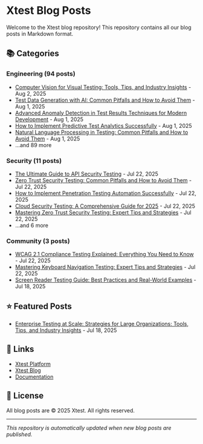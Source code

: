 # Xtest Blog Posts

Welcome to the Xtest blog repository! This repository contains all our blog posts in Markdown format.

## 📚 Categories

### Engineering (94 posts)

- [Computer Vision for Visual Testing: Tools, Tips, and Industry Insights](posts/2025/2025-08-02-computer-vision-for-visual-testing-tools-tips-and-industry-insights.md) - Aug 2, 2025
- [Test Data Generation with AI: Common Pitfalls and How to Avoid Them](posts/2025/2025-08-01-test-data-generation-with-ai-common-pitfalls-and-how-to-avoid-them.md) - Aug 1, 2025
- [Advanced Anomaly Detection in Test Results Techniques for Modern Development](posts/2025/2025-08-01-advanced-anomaly-detection-in-test-results-techniques-for-modern-development.md) - Aug 1, 2025
- [How to Implement Predictive Test Analytics Successfully](posts/2025/2025-08-01-how-to-implement-predictive-test-analytics-successfully.md) - Aug 1, 2025
- [Natural Language Processing in Testing: Common Pitfalls and How to Avoid Them](posts/2025/2025-08-01-natural-language-processing-in-testing-common-pitfalls-and-how-to-avoid-them.md) - Aug 1, 2025
- ...and 89 more

### Security (11 posts)

- [The Ultimate Guide to API Security Testing](posts/2025/2025-07-22-the-ultimate-guide-to-api-security-testing.md) - Jul 22, 2025
- [Zero Trust Security Testing: Common Pitfalls and How to Avoid Them](posts/2025/2025-07-22-zero-trust-security-testing-common-pitfalls-and-how-to-avoid-them.md) - Jul 22, 2025
- [How to Implement Penetration Testing Automation Successfully](posts/2025/2025-07-22-how-to-implement-penetration-testing-automation-successfully.md) - Jul 22, 2025
- [Cloud Security Testing: A Comprehensive Guide for 2025](posts/2025/2025-07-22-cloud-security-testing-a-comprehensive-guide-for-2025.md) - Jul 22, 2025
- [Mastering Zero Trust Security Testing: Expert Tips and Strategies](posts/2025/2025-07-22-mastering-zero-trust-security-testing-expert-tips-and-strategies.md) - Jul 22, 2025
- ...and 6 more

### Community (3 posts)

- [WCAG 2.1 Compliance Testing Explained: Everything You Need to Know](posts/2025/2025-07-22-wcag-21-compliance-testing-explained-everything-you-need-to-know.md) - Jul 22, 2025
- [Mastering Keyboard Navigation Testing: Expert Tips and Strategies](posts/2025/2025-07-22-mastering-keyboard-navigation-testing-expert-tips-and-strategies.md) - Jul 22, 2025
- [Screen Reader Testing Guide: Best Practices and Real-World Examples](posts/2025/2025-07-18-screen-reader-testing-guide-best-practices-and-real-world-examples.md) - Jul 18, 2025

## ⭐ Featured Posts

- [Enterprise Testing at Scale: Strategies for Large Organizations: Tools, Tips, and Industry Insights](posts/2025/2025-07-18-enterprise-testing-at-scale-strategies-for-large-organizations-tools-tips-and-industry-insights.md) - Jul 18, 2025

## 🔗 Links

- [Xtest Platform](https://xtest.io)
- [Xtest Blog](https://xtest.io/blog)
- [Documentation](https://xtest.io/docs)

## 📝 License

All blog posts are © 2025 Xtest. All rights reserved.

---

*This repository is automatically updated when new blog posts are published.*
